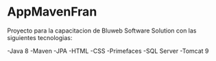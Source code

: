 # AppMavenFran

Proyecto para la capacitacion de Bluweb Software Solution con las siguientes tecnologias:

-Java 8
-Maven 
-JPA
-HTML
-CSS
-Primefaces
-SQL Server
-Tomcat 9
